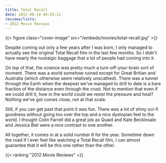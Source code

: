 ```yaml
---
title: Total Recall
date: 2012-08-14 04:55:11
reviews/lists:
- 2012 Movie Reviews
---
```

{{< figure class="cover-image" src="/embeds/movies/total-recall.jpg" >}}

Despite coming out only a few years after I was born, I only managed to actually see the original Total Recall film in the last few months. So I didn't have nearly the nostalgic baggage that a lot of people had coming into it.

<!--more-->

On top of that, the science was pretty much a turn-off-your-brain sort of moment. There was a world somehow ruined except for Great Britian and Australia (which otherwise seem relatively unscathed). There was a tunnel through the Earth when the deepest we've managed to drill to date is a bare fraction of the distance even through the crust. Not to mention that even if we could drill it, how in the world could we resist the pressure and heat? Nothing we've got comes close, not at that scale.

Still, if you can get past that point it was fun. There was a lot of shiny sci-fi goodness without going too over the top and a nice dystopian feel to the world. I thought Colin Farrell did a great job as Quaid and Kate Beckinsale and Jessica Biel were a nice contrast to one another.

All together, it comes in at a solid number 6 for the year. Sometime down the road if I ever feel like watching a Total Recall film, I can almost guarantee that it will be this one rather than the other.

{{< ranking "2012 Movie Reviews" >}}